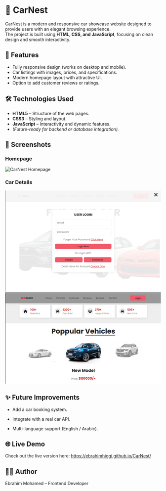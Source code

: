 # 🚗 CarNest

CarNest is a modern and responsive car showcase website designed to provide users with an elegant browsing experience.  
The project is built using **HTML, CSS, and JavaScript**, focusing on clean design and smooth interactivity. 

## 📌 Features

- Fully responsive design (works on desktop and mobile).
- Car listings with images, prices, and specifications.
- Modern homepage layout with attractive UI.
- Option to add customer reviews or ratings.

 ## 🛠️ Technologies Used
 
- **HTML5** – Structure of the web pages.
- **CSS3** – Styling and layout.
- **JavaScript** – Interactivity and dynamic features.
- *(Future-ready for backend or database integration).*

 ## 📸 Screenshots
 ### Homepage
![CarNest Homepage](./images/homepage.png)

### Car Details
![Car Details Page](./images/login.png)
![Car Details Page](./images/details.png)

 ## ✨ Future Improvements
 
- Add a car booking system.

- Integrate with a real car API.

- Multi-language support (English / Arabic).

 ## 🌐 Live Demo
 
Check out the live version here: https://ebrahimhiggi.github.io/CarNest/


 ## 👨‍💻 Author

Ebrahim Mohamed – Frontend Developer
